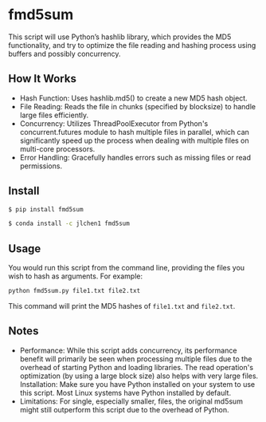# fmd5sum

This script will use Python’s hashlib library, which provides the MD5 functionality, and try to optimize the file reading and hashing process using buffers and possibly concurrency.

## How It Works
- Hash Function: Uses hashlib.md5() to create a new MD5 hash object.
- File Reading: Reads the file in chunks (specified by blocksize) to handle large files efficiently.
- Concurrency: Utilizes ThreadPoolExecutor from Python's concurrent.futures module to hash multiple files in parallel, which can significantly speed up the process when dealing with multiple files on multi-core processors.
- Error Handling: Gracefully handles errors such as missing files or read permissions.

## Install


```bash
$ pip install fmd5sum

$ conda install -c jlchen1 fmd5sum
```

## Usage
You would run this script from the command line, providing the files you wish to hash as arguments. For example:

```bash
python fmd5sum.py file1.txt file2.txt
```

This command will print the MD5 hashes of `file1.txt` and `file2.txt`.

## Notes
- Performance: While this script adds concurrency, its performance benefit will primarily be seen when processing multiple files due to the overhead of starting Python and loading libraries. The read operation's optimization (by using a large block size) also helps with very large files.    Installation: Make sure you have Python installed on your system to use this script. Most Linux systems have Python installed by default.
- Limitations: For single, especially smaller, files, the original md5sum might still outperform this script due to the overhead of Python.
